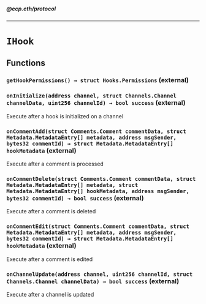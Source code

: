 ##### @ecp.eth/protocol

---

# `IHook`

## Functions

### `getHookPermissions() → struct Hooks.Permissions` (external)

### `onInitialize(address channel, struct Channels.Channel channelData, uint256 channelId) → bool success` (external)

Execute after a hook is initialized on a channel

### `onCommentAdd(struct Comments.Comment commentData, struct Metadata.MetadataEntry[] metadata, address msgSender, bytes32 commentId) → struct Metadata.MetadataEntry[] hookMetadata` (external)

Execute after a comment is processed

### `onCommentDelete(struct Comments.Comment commentData, struct Metadata.MetadataEntry[] metadata, struct Metadata.MetadataEntry[] hookMetadata, address msgSender, bytes32 commentId) → bool success` (external)

Execute after a comment is deleted

### `onCommentEdit(struct Comments.Comment commentData, struct Metadata.MetadataEntry[] metadata, address msgSender, bytes32 commentId) → struct Metadata.MetadataEntry[] hookMetadata` (external)

Execute after a comment is edited

### `onChannelUpdate(address channel, uint256 channelId, struct Channels.Channel channelData) → bool success` (external)

Execute after a channel is updated
